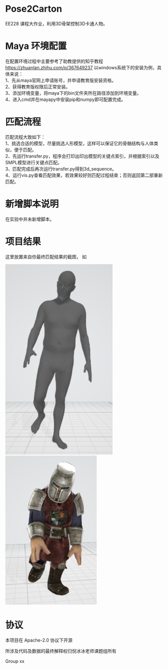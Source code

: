 # Pose2Carton 

EE228 课程大作业，利用3D骨架控制3D卡通人物。



# Maya 环境配置


在配置环境过程中主要参考了助教提供的知乎教程 https://zhuanlan.zhihu.com/p/367649237
以windows系统下的安装为例，具体来说：  
1、先从maya官网上申请账号，并申请教育版安装资格。  
2、获得教育版权限后正常安装。  
3、添加环境变量，将maya下的bin文件夹所在路径添加到环境变量。  
4、进入cmd并在mayapy中安装pip和numpy即可配置完成。  


# 匹配流程


匹配流程大致如下：  
1、挑选合适的模型，尽量挑选人形模型，这样可以保证它的骨骼结构与人体类似，便于匹配。  
2、先运行transfer.py，程序会打印出印出模型的关键点索引，并根据索引以及SMPL模型进行关键点匹配。  
3、匹配完成后再次运行transfer.py得到3d_sequence。  
4、运行vis.py查看匹配效果，若效果较好则匹配过程结束；否则返回第二部重新匹配。  


# 新增脚本说明


在实验中并未新增脚本。


# 项目结果

这里放置来自你最终匹配结果的截图， 如

![image](../img/1.png)
![image](../img/12.png)






# 协议 
本项目在 Apache-2.0 协议下开源

所涉及代码及数据的最终解释权归倪冰冰老师课题组所有

Group xx
